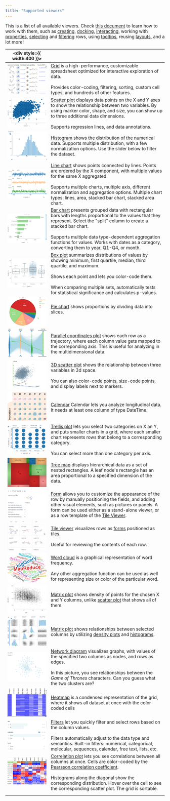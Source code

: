 ```yaml
---
title: "Supported viewers"
---
```


This is a list of all available viewers. Check [this document](viewers/viewers.md) to learn how to 
work with them, such as [creating](viewers/viewers.md#creating), [docking](viewers/viewers.md#docking), [interacting](viewers/viewers.md#interaction),
working with [properties](viewers/viewers.md#properties), 
[selecting](viewers/viewers.md#selection) and [filtering](viewers/viewers.md#filter) rows, using [tooltips](viewers/viewers.md#row-tooltips),
reusing [layouts](viewers/viewers.md#layouts), and a lot more!

| <div style={{ width:400 }}></div>        |                                                                                                                                                                                                                                                                                                                                                                                                                       |
|----------------------------------------|-----------------------------------------------------------------------------------------------------------------------------------------------------------------------------------------------------------------------------------------------------------------------------------------------------------------------------------------------------------------------------------------------------------------------|
| ![](viewers/img/grid-small.gif)            | [Grid](viewers/grid.md) is a high-performance, customizable spreadsheet optimized for interactive exploration of data. <br/> <br/> Provides color-coding, filtering, sorting, custom cell types, and hundreds of other features.                                                                                                                                                                                      |
| ![](viewers/img/scatter-plot-small.gif)    | [Scatter plot](viewers/scatter-plot.mdx) displays data points on the X and Y axes to show the relationship between two variables. By using marker color, shape, and size, you can show up to three additional data dimensions. <br/> <br/> Supports regression lines, and data annotations.                                                                                                                           | 
| ![](viewers/img/histogram-small.gif)       | [Histogram](viewers/histogram.md) shows the distribution of the numerical data. Supports multiple distribution, with a few normalization options. Use the slider below to filter the dataset.                                                                                                                                                                                                                         | 
| ![](viewers/img/line-chart-small.gif)      | [Line chart](viewers/line-chart.md) shows points connected by lines. Points are ordered by the X component, with multiple values for the same X aggregated. <br/> <br/> Supports multiple charts, multiple axis, different normalization and aggregation options. Multiple chart types: lines, area, stacked bar chart, stacked area chart.                                                                           | 
| ![](viewers/img/bar-chart-small.gif)       | [Bar chart](viewers/bar-chart.md) presents grouped data with rectangular bars with lengths proportional to the values that they represent. Select the "split" column to create a stacked bar chart. <br/> <br/> Supports multiple data type-dependent aggregation functions for values. Works with dates as a category, converting them to year, Q1-Q4, or month.                                                     |
| ![](viewers/img/box-plot-small.gif)        | [Box plot](viewers/box-plot.md) summarizes distributions of values by showing minimum, first quartile, median, third quartile, and maximum. <br/> <br/> Shows each point and lets you color-code them. <br/> <br/> When comparing multiple sets, automatically tests for statistical significance and calculates p-values.                                                                                            |
| ![](viewers/img/pie-chart-small.gif)       | [Pie chart](viewers/pie-chart.md) shows proportions by dividing data into slices. <br/> <br/>                                                                                                                                                                                                                                                                                                                         |
| ![](viewers/img/pc-plot-small.gif)         | [Parallel coordinates plot](viewers/pc-plot.md) shows each row as a trajectory, where each column value gets mapped to the correponding axis. This is useful for analyzing in the multidimensional data.                                                                                                                                                                                                              |
| ![](viewers/img/3d-scatter-plot-small.gif) | [3D scatter plot](viewers/3d-scatter-plot.md) shows the relationship between three variables in 3d space. <br/> <br/>  You can also color-code points, size-code points, and display labels next to markers.                                                                                                                                                                                                          |
| ![](viewers/img/calendar-small.gif)        | [Calendar](viewers/calendar.md) Calendar lets you analyze longitudinal data. It needs at least one column of type DateTime.                                                                                                                                                                                                                                                                                           |
| ![](viewers/img/trellis-plot-small.gif)    | [Trellis plot](viewers/calendar.md) lets you select two categories on X an Y, and puts smaller charts in a grid, where each smaller chart represents rows that belong to a corresponding category. <br/> <br/> You can select more than one category per axis.                                                                                                                                                        |
| ![](viewers/img/tree-map-small.gif)        | [Tree map](viewers/tree-map.md) displays hierarchical data as a set of nested rectangles. A leaf node's rectangle has an area proportional to a specified dimension of the data.                                                                                                                                                                                                                                      |
| ![](viewers/img/form-small.gif)            | [Form](viewers/form.md) allows you to customize the appearance of the row by manually positioning the fields, and adding other visual elements, such as pictures or panels. A form can be used either as a stand-alone viewer, or as a row template of the [Tile Viewer](viewers/tile-viewer).                                                                                                                        |
| ![](viewers/img/tile-viewer-small.gif)     | [Tile viewer](viewers/form.md) visualizes rows as [forms](viewers/form.md) positioned as tiles. <br/> <br/> Useful for reviewing the contents of each row.                                                                                                                                                                                                                                                            |
| ![](viewers/img/word-cloud-small.png)      | [Word cloud](viewers/word-cloud.md) is a graphical representation of word frequency. <br/> <br/> Any other aggregation function can be used as well for representing size or color of the particular word.                                                                                                                                                                                                            |
| ![](viewers/img/density-plot-small.gif)    | [Matrix plot](viewers/word-cloud.md) shows density of points for the chosen X and Y columns, unlike [scatter plot](viewers/scatter-plot.mdx) that shows all of them.                                                                                                                                                                                                                                                  |
| ![](viewers/img/matrix-plot-small.png)     | [Matrix plot](viewers/word-cloud.md) shows relationships between selected columns by utilizing [density plots](viewers/density-plot.md) and [histograms](viewers/histogram.md).                                                                                                                                                                                                                                       |
| ![](viewers/img/network-diagram-small.gif) | [Network diagram](viewers/network-diagram.md) visualizes graphs, with values of the specified two columns as nodes, and rows as edges. <br/> <br/> In this picture, you see relationships between the _Game of Thrones_ characters. Can you guess what the two clusters are?                                                                                                                                          |
| ![](viewers/img/heatmap-small.gif)         | [Heatmap](viewers/heat-map.md) is a condensed representation of the grid, where it shows all dataset at once with the color-coded cells                                                                                                                                                                                                                                                                               |
| ![](viewers/img/filters-small.gif)         | [Filters](viewers/filters.md) let you quickly filter and select rows based on the column values. <br/> <br/> Filters automatically adjust to the data type and semantics. Built-in filters: numerical, categorical, molecular, sequences, calendar, free text, lists, etc.                                                                                                                                            |
| ![](viewers/img/corr-plot-small.gif)       | [Correlation plot](viewers/correlation-plot.md) lets you see correlations between all columns at once. Cells are color-coded by the [Pearsson correlation coefficient](https://en.wikipedia.org/wiki/Pearson_product-moment_correlation_coefficient). <br/> <br/> Histograms along the diagonal show the corresponding distribution. Hover over the cell to see the corresponding scatter plot. The grid is sortable. |
|                                        |                                                                                                                                                                                                                                                                                                                                                                                                                       |
|                                        |                                                                                                                                                                                                                                                                                                                                                                                                                       |

